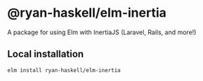 # **@ryan-haskell/elm-inertia**

A package for using Elm with InertiaJS (Laravel, Rails, and more!)

## **Local installation**

```
elm install ryan-haskell/elm-inertia
```